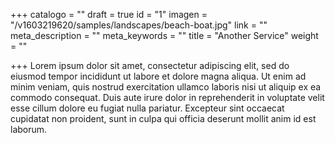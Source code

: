 +++
catalogo = ""
draft = true
id = "1"
imagen = "/v1603219620/samples/landscapes/beach-boat.jpg"
link = ""
meta_description = ""
meta_keywords = ""
title = "Another Service"
weight = ""

+++
Lorem ipsum dolor sit amet, consectetur adipiscing elit, sed do eiusmod tempor incididunt ut labore et dolore magna aliqua. Ut enim ad minim veniam, quis nostrud exercitation ullamco laboris nisi ut aliquip ex ea commodo consequat. Duis aute irure dolor in reprehenderit in voluptate velit esse cillum dolore eu fugiat nulla pariatur. Excepteur sint occaecat cupidatat non proident, sunt in culpa qui officia deserunt mollit anim id est laborum.